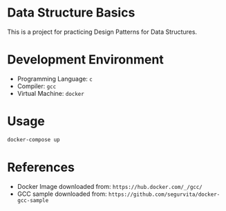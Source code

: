 # Data Structure Basics
This is a project for practicing Design Patterns for Data Structures.

# Development Environment
- Programming Language: `c`
- Compiler: `gcc`
- Virtual Machine: `docker`

# Usage

```bash
docker-compose up
```

# References
- Docker Image downloaded from: `https://hub.docker.com/_/gcc/`
- GCC sample downloaded from: `https://github.com/segurvita/docker-gcc-sample`
